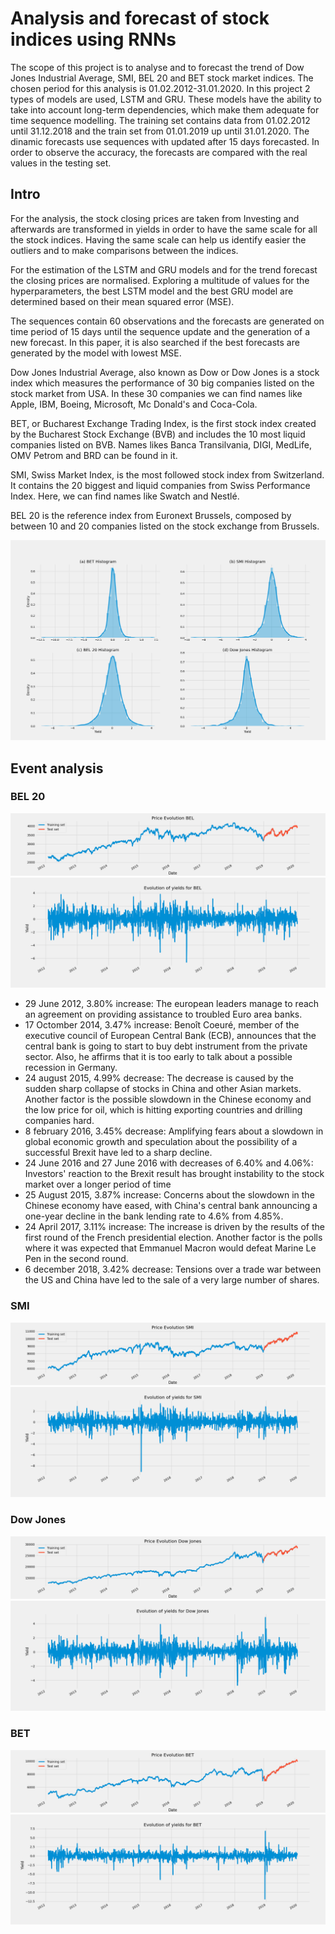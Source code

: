 # Analysis and forecast of stock indices using RNNs

The scope of this project is to analyse and to forecast the trend of Dow Jones Industrial Average, SMI, BEL 20 and BET stock market indices. The chosen period for this analysis is 01.02.2012-31.01.2020. In this project 2 types of models are used, LSTM and GRU. These models have the ability to take into account long-term dependencies, which make them adequate for time sequence modelling. The training set contains data from 01.02.2012 until 31.12.2018 and the train set from 01.01.2019 up until 31.01.2020. The dinamic forecasts use sequences with updated after 15 days forecasted. In order to observe the accuracy, the forecasts are compared with the real values in the testing set. 

## Intro

For the analysis, the stock closing prices are taken from Investing and afterwards are transformed in yields in order to have the same scale for all the stock indices. Having the same scale can help us identify easier the outliers and to make comparisons between the indices. 

For the estimation of the LSTM and GRU models and for the trend forecast the closing prices are normalised. Exploring a multitude of values for the hyperparameters, the best LSTM model and the best GRU model are determined based on their mean squared error (MSE). 

The sequences contain 60 observations and the forecasts are generated on time period of 15 days until the sequence update and the generation of a new forecast. In this paper, it is also searched if the best forecasts are generated by the model with lowest MSE. 

Dow Jones Industrial Average, also known as Dow or Dow Jones is a stock index which measures the performance of 30 big companies listed on the stock market from USA. In these 30 companies we can find names like Apple, IBM, Boeing, Microsoft, Mc Donald's and Coca-Cola.

BET, or Bucharest Exchange Trading Index, is the first stock index created by the Bucharest Stock Exchange (BVB) and includes the 10 most liquid companies listed on BVB. Names likes Banca Transilvania, DIGI, MedLife, OMV Petrom and BRD can be found in it.

SMI, Swiss Market Index, is the most followed stock index from Switzerland. It contains the 20 biggest and liquid companies from Swiss Performance Index. Here, we can find names like Swatch and Nestlé.

BEL 20 is the reference index from Euronext Brussels, composed by between 10 and 20 companies listed on the stock exchange from Brussels.

![Screenshot](Images/Histogram_30_09_2020.png)

## Event analysis

### BEL 20
![Screenshot](Images/Price_Evolution_BEL_30_09_2020.png)
![Screenshot](Images/Evolution_yields_BEL_30_09_2020.png)

* 29 June 2012, 3.80% increase: The european leaders manage to reach an agreement on providing assistance to troubled Euro area banks.
* 17 Octomber 2014, 3.47% increase: Benoît Coeuré, member of the executive council of European Central Bank (ECB), announces that the central bank is going to start to buy debt instrument from the private sector. Also, he affirms that it is too early to talk about a possible recession in Germany. 
* 24 august 2015, 4.99% decrease: The decrease is caused by the sudden sharp collapse of stocks in China and other Asian markets. Another factor is the possible slowdown in the Chinese economy and the low price for oil, which is hitting exporting countries and drilling companies hard.
* 8 february 2016, 3.45% decrease: Amplifying fears about a slowdown in global economic growth and speculation about the possibility of a successful Brexit have led to a sharp decline.
* 24 June 2016 and 27 June 2016 with decreases of 6.40% and 4.06%: Investors' reaction to the Brexit result has brought instability to the stock market over a longer period of time
* 25 August 2015, 3.87% increase: Concerns about the slowdown in the Chinese economy have eased, with China's central bank announcing a one-year decline in the bank lending rate to 4.6% from 4.85%.
* 24 April 2017, 3.11% increase: The increase is driven by the results of the first round of the French presidential election. Another factor is the polls where it was expected that Emmanuel Macron would defeat Marine Le Pen in the second round.
* 6 december 2018, 3.42% decrease: Tensions over a trade war between the US and China have led to the sale of a very large number of shares.

### SMI

![Screenshot](Images/Price_Evolution_SMI_30_09_2020.png)
![Screenshot](Images/Evolution_yields_SMI_30_09_2020.png)

### Dow Jones

![Screenshot](Images/Price_Evolution_DJI_30_09_2020.png)
![Screenshot](Images/Evolution_yields_Dow_30_09_2020.png)

### BET
![Screenshot](Images/Price_Evolution_BET_30_09_2020.png)
![Screenshot](Images/Evolution_yields_BET_30_09_2020.png)
